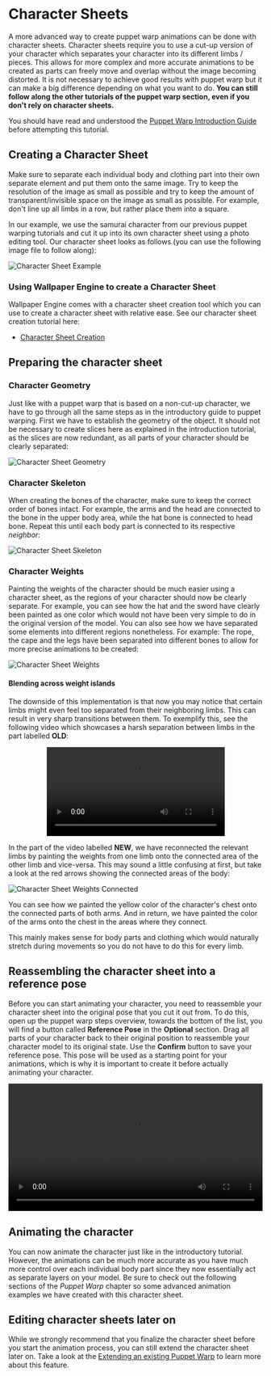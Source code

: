 # Character Sheets

A more advanced way to create puppet warp animations can be done with character sheets. Character sheets require you to use a cut-up version of your character which separates your character into its different limbs / pieces. This allows for more complex and more accurate animations to be created as parts can freely move and overlap without the image becoming distorted. It is not necessary to achieve good results with puppet warp but it can make a big difference depending on what you want to do. **You can still follow along the other tutorials of the puppet warp section, even if you don't rely on character sheets.**

You should have read and understood the [Puppet Warp Introduction Guide](/scene/puppet-warp/introduction) before attempting this tutorial.

## Creating a Character Sheet

Make sure to separate each individual body and clothing part into their own separate element and put them onto the same image. Try to keep the resolution of the image as small as possible and try to keep the amount of transparent/invisible space on the image as small as possible. For example, don't line up all limbs in a row, but rather place them into a square.

In our example, we use the samurai character from our previous puppet warping tutorials and cut it up into its own character sheet using a photo editing tool. Our character sheet looks as follows (you can use the following image file to follow along):

![Character Sheet Example](/img/puppet-warp/samurai_sheet.png)

### Using Wallpaper Engine to create a Character Sheet

Wallpaper Engine comes with a character sheet creation tool which you can use to create a character sheet with relative ease. See our character sheet creation tutorial here:

* [Character Sheet Creation](/scene/image-preparation/character-sheet)

## Preparing the character sheet

### Character Geometry

Just like with a puppet warp that is based on a non-cut-up character, we have to go through all the same steps as in the introductory guide to puppet warping. First we have to establish the geometry of the object. It should not be necessary to create slices here as explained in the introduction tutorial, as the slices are now redundant, as all parts of your character should be clearly separated:

![Character Sheet Geometry](/img/puppet-warp/puppet_sheet_geometry.png)

### Character Skeleton

When creating the bones of the character, make sure to keep the correct order of bones intact. For example, the arms and the head are connected to the bone in the upper body area, while the hat bone is connected to head bone. Repeat this until each body part is connected to its respective *neighbor*:

![Character Sheet Skeleton](/img/puppet-warp/puppet_sheet_skeleton.png)

### Character Weights

Painting the weights of the character should be much easier using a character sheet, as the regions of your character should now be clearly separate. For example, you can see how the hat and the sword have clearly been painted as one color which would not have been very simple to do in the original version of the model. You can also see how we have separated some elements into different regions nonetheless. For example: The rope, the cape and the legs have been separated into different bones to allow for more precise animations to be created:

![Character Sheet Weights](/img/puppet-warp/puppet_sheet_weights.png)

#### Blending across weight islands

The downside of this implementation is that now you may notice that certain limbs might even feel too separated from their neighboring limbs. This can result in very sharp transitions between them. To exemplify this, see the following video which showcases a harsh separation between limbs in the part labelled **OLD**:

<video width="70%" style="margin:0 auto;display:block;" controls autoplay loop>
  <source src="/videos/puppet_sheet_island_comparison.mp4" type="video/mp4">
  Your browser does not support the video tag.
</video>

In the part of the video labelled **NEW**, we have reconnected the relevant limbs by painting the weights from one limb onto the connected area of the other limb and vice-versa. This may sound a little confusing at first, but take a look at the red arrows showing the connected areas of the body:

![Character Sheet Weights Connected](/img/puppet-warp/puppet_sheet_islands.png)

You can see how we painted the yellow color of the character's chest onto the connected parts of both arms. And in return, we have painted the color of the arms onto the chest in the areas where they connect.

This mainly makes sense for body parts and clothing which would naturally stretch during movements so you do not have to do this for every limb.

## Reassembling the character sheet into a reference pose

Before you can start animating your character, you need to reassemble your character sheet into the original pose that you cut it out from. To do this, open up the puppet warp steps overview, towards the bottom of the list, you will find a button called **Reference Pose** in the **Optional** section. Drag all parts of your character back to their original position to reassemble your character model to its original state. Use the **Confirm** button to save your reference pose. This pose will be used as a starting point for your animations, which is why it is important to create it before actually animating your character.

<video width="100%" controls>
  <source src="/videos/puppet_warp_reassemble.mp4" type="video/mp4">
  Your browser does not support the video tag.
</video>

## Animating the character

You can now animate the character just like in the introductory tutorial. However, the animations can be much more accurate as you have much more control over each individual body part since they now essentially act as separate layers on your model. Be sure to check out the following sections of the *Puppet Warp* chapter so some advanced animation examples we have created with this character sheet.

## Editing character sheets later on

While we strongly recommend that you finalize the character sheet before you start the animation process, you can still extend the character sheet later on. Take a look at the [Extending an existing Puppet Warp](/scene/puppet-warp/extending) to learn more about this feature.